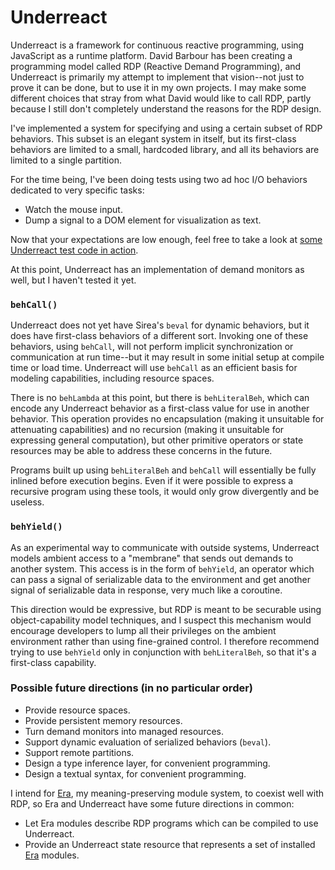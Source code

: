 Underreact
==========

Underreact is a framework for continuous reactive programming, using
JavaScript as a runtime platform. David Barbour has been creating a
programming model called RDP (Reactive Demand Programming), and
Underreact is primarily my attempt to implement that vision--not just
to prove it can be done, but to use it in my own projects. I may make
some different choices that stray from what David would like to call
RDP, partly because I still don't completely understand the reasons
for the RDP design.

I've implemented a system for specifying and using a certain subset of
RDP behaviors. This subset is an elegant system in itself, but its
first-class behaviors are limited to a small, hardcoded library, and
all its behaviors are limited to a single partition.

For the time being, I've been doing tests using two ad hoc I/O
behaviors dedicated to very specific tasks:

* Watch the mouse input.
* Dump a signal to a DOM element for visualization as text.

Now that your expectations are low enough, feel free to take a look at
[some Underreact test code in action](http://rocketnia.github.io/underreact/underreact-dynamic-test.html).

At this point, Underreact has an implementation of demand monitors as
well, but I haven't tested it yet.

### `behCall()`

Underreact does not yet have Sirea's `beval` for dynamic behaviors,
but it does have first-class behaviors of a different sort. Invoking
one of these behaviors, using `behCall`, will not perform implicit
synchronization or communication at run time--but it may result in
some initial setup at compile time or load time. Underreact will use
`behCall` as an efficient basis for modeling capabilities, including
resource spaces.

There is no `behLambda` at this point, but there is `behLiteralBeh`,
which can encode any Underreact behavior as a first-class value for
use in another behavior. This operation provides no encapsulation
(making it unsuitable for attenuating capabilities) and no recursion
(making it unsuitable for expressing general computation), but other
primitive operators or state resources may be able to address these
concerns in the future.

Programs built up using `behLiteralBeh` and `behCall` will essentially
be fully inlined before execution begins. Even if it were possible to
express a recursive program using these tools, it would only grow
divergently and be useless.

### `behYield()`

As an experimental way to communicate with outside systems, Underreact
models ambient access to a "membrane" that sends out demands to
another system. This access is in the form of `behYield`, an operator
which can pass a signal of serializable data to the environment and
get another signal of serializable data in response, very much like a
coroutine.

This direction would be expressive, but RDP is meant to be securable
using object-capability model techniques, and I suspect this mechanism
would encourage developers to lump all their privileges on the ambient
environment rather than using fine-grained control. I therefore
recommend trying to use `behYield` only in conjunction with
`behLiteralBeh`, so that it's a first-class capability.

### Possible future directions (in no particular order)

* Provide resource spaces.
* Provide persistent memory resources.
* Turn demand monitors into managed resources.
* Support dynamic evaluation of serialized behaviors (`beval`).
* Support remote partitions.
* Design a type inference layer, for convenient programming.
* Design a textual syntax, for convenient programming.

I intend for [Era](https://github.com/rocketnia/era), my
meaning-preserving module system, to coexist well with RDP, so Era and
Underreact have some future directions in common:

* Let Era modules describe RDP programs which can be compiled to use
  Underreact.
* Provide an Underreact state resource that represents a set of
  installed [Era](https://github.com/rocketnia/era) modules.
